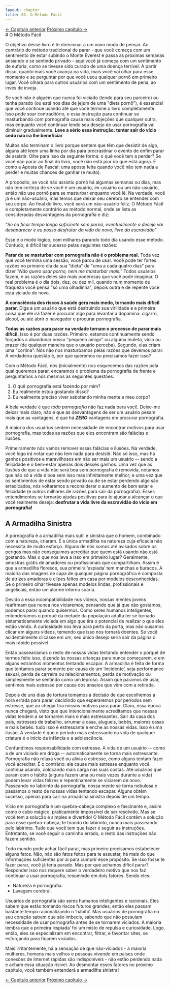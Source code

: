 ```yaml
---
layout: chapter
title: 03. O Método Fácil 
---
```

<div class="pagination-selector">
<a href="02-porque-e-dificil-parar.html" class="chapter-btn">&larr; Capítulo anterior</a>
<a href="04-natureza.html" class="chapter-btn">Próximo capítulo &#8594;</a>
</div>
# O Método Fácil

O objetivo desse livro é te direcionar a um novo modo de pensar. Ao contrário do método tradicional de parar - que você começa com um sentimento de estar subindo o Monte Everest e passa as próximas semanas ansiando e se sentindo privado - aqui você já começa com um sentimento de euforia, como se tivesse sido curado de uma doença terrível. A partir disso, quanto mais você avança na vida, mais você vai olhar para esse momento e se perguntar por que você usou qualquer pornô em primeiro lugar. Você olhará para outros usuários com um sentimento de pena, ao invés de inveja.

Se você não é alguém que nunca foi viciado (lendo para seu parceiro) ou tenha parado (ou está nos dias de jejum de uma "dieta pornô"), é essencial que você continue usando até que você termine o livro completamente. Isso pode soar contraditório, e essa instrução para continuar se masturbando com pornografia causa mais objeções que qualquer outra, mas enquanto você continuar lendo seu desejo de usar pornografia vai diminuir gradualmente. **Leve a sério essa instrução: tentar sair do vício cedo não irá lhe beneficiar**

Muitos não terminam o livro porque sentem que têm que desistir de algo, alguns até leem uma linha por dia para procrastinar o evento de enfim parar de assistir. Olhe para isso da seguinte forma: o quê você tem a perder? Se você não parar ao final do livro, você não está pior do que está agora. É como a Aposta de Pascal: uma aposta feita quando você não tem nada a perder e muitas chances de ganhar (e muito).

A propósito, se você não assistiu pornô há algumas semanas ou dias, mas não tem certeza de se você é um usuário, ex-usuário ou um não-usuário, então não use pornô para se masturbar enquanto você lê. Na verdade, você já é um não-usuário, mas temos que deixar seu cérebro se entender com seu corpo. Ao final do livro, você será um não-usuário feliz. O Método Fácil é completamente contrário ao método normal, onde se lista as consideradas desvantagens da pornografia e diz:

*"Se eu ficar tempo longo suficiente sem pornô, eventualmente o desejo vai desaparecer e eu posso desfrutar da vida de novo, livre da escravidão"*

Esse é o modo lógico, com milhares parando todo dia usando esse método. Contudo, é difícil ter sucesso pelas seguintes razões:

**Parar de se masturbar com pornografia não é o problema real.** Toda vez que você termina uma sessão, você parou de usar. Você pode ter fortes razões no primeiro dia da sua "dieta" de "uma a cada quatro dias" para dizer *"Não quero usar porno, nem me masturbar mais."* Todos usuários fazem, e as razões deles são mais poderosas que você pode imaginar. O real problema é o dia dois, dez, ou dez mil, quando num momento de fraqueza você pensa "só uma olhadinha", depois outra e de repente você está viciado de novo.

**A consciência dos riscos à saúde gera mais medo, tornando mais difícil parar.** Diga a um usuário que está destruindo sua virilidade e a primeira coisa que ele irá fazer é procurar algo para levantar a dopamina: cigarro, álcool, ou até abrir o navegador e procurar pornografia.

**Todas as razões para parar na verdade tornam o processo de parar mais difícil.** Isso é por duas razões. Primeiro, estamos continuamente sendo forçados a abandonar nosso "pequeno amigo" ou alguma muleta, vício ou prazer (de qualquer maneira que o usuário perceba). Segundo, elas criam uma "cortina". Nós não nos masturbamos pelas razões que devemos parar. A verdadeira questão é, por que queremos ou precisamos fazer isso?

Com o Método Fácil, nós (inicialmente) nos esquecemos das razões pela qual queremos parar, encaramos o problema da pornografia de frente e perguntamos a nós mesmos as seguintes questões:

1. O quê pornografia está fazendo por mim?
2. Eu realmente estou gostando disso?
3. Eu realmente preciso viver sabotando minha mente e meu corpo?

A bela verdade é que *toda pornografia* não faz nada para você. Deixe-me deixar mais claro, não é que as desvantagens de ser um usuário pesam mais que as vantagens, é que há ***ZERO*** vantagens em procurar pornografia.

A maioria dos usuários sentem necessidade de encontrar motivos para usar pornografia, mas todas as razões que eles encontram são falácias e ilusões.

Primeiramente nós vamos remover essas falácias e ilusões. Na verdade, você logo irá notar que não tem nada para desistir. Não só isso, mas há ganhos positivos e maravilhosos em não ser mais um usuário -- sendo a felicidade e o bem-estar apenas dois desses ganhos. Uma vez que as ilusões de que a vida não será boa sem pornografia é removida, notamos que não só a vida é boa sem isso mas infinitamente melhor; e uma vez que os sentimentos de estar sendo privado ou de se estar perdendo algo são erradicados, nós voltaremos a reconsiderar o aumento de bem estar e felicidade (e outros milhares de razões para sair da pornografia). Esses entendimentos se tornarão ajudas positivas para te ajudar a alcançar o que você realmente deseja: **desfrutar a vida livre da escravidão do vício em pornografia!**

## A Armadilha Sinistra

A pornografia é a armadilha mais sutil e sinistra que o homem, combinado com a natureza, criaram. É a única armadilha na natureza cuja eficácia não necessita de muito esforço. Alguns de nós somos até avisados sobre os perigos mas não conseguimos acreditar que quem está usando não está gostando. Mas o que nos leva a isso em primeiro lugar? Geralmente, amostras grátis de amadores ou profissionais que compartilham. Assim é que a armadilha floresce, sua primeira ’espiada’ tem manchas e buracos. A maioria das imagens de capa de qualquer página pornográfica é composta de atrizes amadoras e clipes feitos em casa por modelos desconhecidas. Se o primeiro olhar tivesse apenas modelos lindas, profissionais e angelicais, então um alarme interno soaria.

Devido a essa incompatibilidade nos vídeos, nossas mentes jovens reafirmam que nunca nos viciaremos, pensando que já que não gostamos, podemos parar quando quisermos. Como seres humanos inteligentes, entenderíamos o porquê da metade da população adulta ter se tornado sistematicamente viciada em algo que tira o potencial de realizar o que eles estão vendo. A curiosidade nos leva para perto da porta, mas não ousamos clicar em alguns vídeos, temendo que isso nos tornará doentes. Se você acidentalmente clicasse em um, seu único desejo seria sair da página o mais rápido possível.

Então passearíamos o resto de nossas vidas tentando entender o porquê de termos feito isso, dizendo às nossas crianças para nunca começarem, e em alguns estranhos momentos tentando escapar. A armadilha é feita de forma que tentamos parar somente por causa de um ’incidente’, seja performance sexual, perda de carreira ou relacionamentos, perda de motivação ou simplesmente se sentindo como um leproso. Assim que paramos de usar, sentimos mais estresse por causa dos anseios que vêm com a retirada.

Depois de uns dias de tortura tomamos a decisão de que escolhemos a hora errada para parar, decidindo que esperaremos por períodos sem estresse, que ao chegar tira nossos motivos para parar. Claro, essa época nunca chegará, visto que que intencionalmente acreditamos que nossas vidas tendem a se tornarem mais e mais estressantes. Sair da casa dos pais, estresses de trabalho, arrumar a casa, alugueis, bebês, maiores casas e mais bebês: tudo isso é estressante e enche as nossas vidas. Isso é uma ilusão. A verdade é que o período mais estressante na vida de qualquer criatura é o início da infância e a adolescência.

Confundimos responsabilidade com estresse. A vida de um usuário -- como a de um viciado em droga -- automaticamente se torna mais estressante. Pornografia não relaxa você ou alivia o estresse, como alguns tentam fazer você acreditar. É o contrário: ela cause mais estresse enquanto você continua usando, colocando mais carga nas suas costas. Até usuários que param com o hábito (alguns fazem uma ou mais vezes durante a vida) podem levar vidas felizes e repentinamente se viciarem de novo. Passeando no labirinto da pornografia, nossa mente se torna nebulosa e passamos o resto de nossas vidas tentando escapar. Alguns obtêm sucesso, apenas para cair na armadilha sinistra depois de um tempo.

Vício em pornografia é um quebra-cabeça complexo e fascinante e, assim como o cubo mágico, praticamente impossível de ser resolvido. Mas se você tem a solução é simples e divertido! O Método Fácil contêm a solução para esse quebra-cabeça, te tirando do labirinto, nunca mais passeando pelo labirinto. Tudo que você tem que fazer é seguir as instruções. Entretanto, se você seguir o caminho errado, o resto das instruções não fazem sentido.

Todo mundo pode achar fácil parar, mas primeiro precisamos estabelecer alguns fatos. Não, não são fatos feitos para te assustar, há mais do que informações suficientes por aí para cumprir esse propósito. Se isso fosse te fazer parar, você já teria parado. Mas por que achamos difícil parar? Responder isso nos requere saber o verdadeiro motivo que nos faz continuar a usar pornografia, resumindo em dois fatores. Sendo eles:

- Natureza e pornografia.
- Lavagem cerebral.

Usuários de pornografia são seres humanos inteligentes e racionais. Eles sabem que estão tomando riscos futuros grandes, então eles passam bastante tempo racionalizando o ’hábito’. Mas usuários de pornografia no seu coração sabem que são imbecis, sabendo que não possuiam necessidade de usar pornografia antes de se tornarem viciados. A maioria lembra que a primeira ’espiada’ foi um misto de repulsa e curiosidade. Logo, então, eles se especializam em encontrar, filtrar, e favoritar sites, se esforçando para ficarem viciados.

Mais irritantemente, há a sensação de que não-viciados - a maioria mulheres, homens mais velhos e pessoas vivendo em países onde conexões de Internet rápidas são indisponíveis - não estão perdendo nada e acham essa situação risível. Ao desmontar esses fatores no próximo capítulo, você também entenderá a armadilha sinistra!

<div class="pagination-selector">
<a href="02-porque-e-dificil-parar.html" class="chapter-btn">&larr; Capítulo anterior</a>
<a href="04-natureza.html" class="chapter-btn">Próximo capítulo &#8594;</a>
</div>
